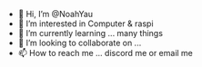 - 👋 Hi, I’m @NoahYau
- 👀 I’m interested in Computer & raspi
- 🌱 I’m currently learning ... many things
- 💞️ I’m looking to collaborate on ...
- 📫 How to reach me ... discord me or email me

<!---
NoahYau/NoahYau is a ✨ special ✨ repository because its `README.md` (this file) appears on your GitHub profile.
You can click the Preview link to take a look at your changes.
--->
